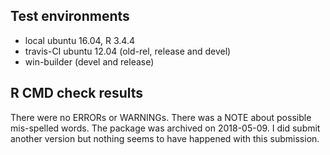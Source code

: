 ## Test environments
* local ubuntu 16.04, R 3.4.4
* travis-CI ubuntu 12.04 (old-rel, release and devel)
* win-builder (devel and release)

## R CMD check results
There were no ERRORs or WARNINGs.
There was a NOTE about possible mis-spelled words.
The package was archived on 2018-05-09. I did submit another version but nothing seems to have happened with this submission.
